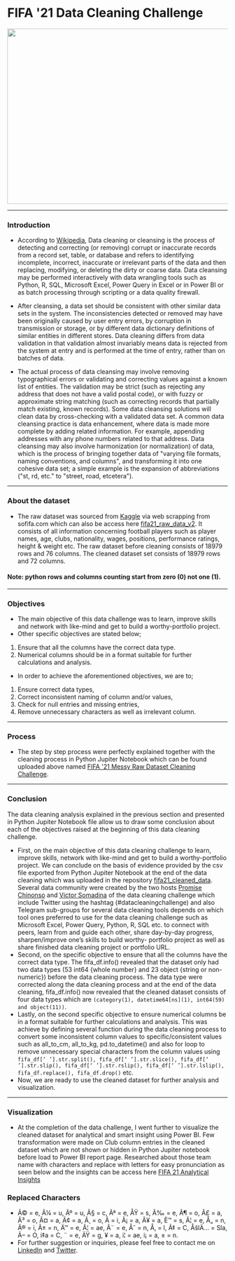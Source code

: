# FIFA '21 Data Cleaning Challenge
<div align="center">
  <img src="https://github.com/toheebolamilekn/fifa21_data_cleaning_challenge/blob/main/fifa21_logo.jpg" width="1000" height="400"/>
</div>

---
### Introduction
- According to [Wikipedia](https://en.wikipedia.org/wiki/Data_cleansing), Data cleaning or cleansing is the process of detecting and correcting (or removing) corrupt or inaccurate records from a record set, table, or database and refers to identifying incomplete, incorrect, inaccurate or irrelevant parts of the data and then replacing, modifying, or deleting the dirty or coarse data. Data cleansing may be performed interactively with data wrangling tools such as Python, R, SQL, Microsoft Excel, Power Query in Excel or in Power BI or as batch processing through scripting or a data quality firewall.

- After cleansing, a data set should be consistent with other similar data sets in the system. The inconsistencies detected or removed may have been originally caused by user entry errors, by corruption in transmission or storage, or by different data dictionary definitions of similar entities in different stores. Data cleaning differs from data validation in that validation almost invariably means data is rejected from the system at entry and is performed at the time of entry, rather than on batches of data.

- The actual process of data cleansing may involve removing typographical errors or validating and correcting values against a known list of entities. The validation may be strict (such as rejecting any address that does not have a valid postal code), or with fuzzy or approximate string matching (such as correcting records that partially match existing, known records). Some data cleansing solutions will clean data by cross-checking with a validated data set. A common data cleansing practice is data enhancement, where data is made more complete by adding related information. For example, appending addresses with any phone numbers related to that address. Data cleansing may also involve harmonization (or normalization) of data, which is the process of bringing together data of "varying file formats, naming conventions, and columns", and transforming it into one cohesive data set; a simple example is the expansion of abbreviations ("st, rd, etc." to "street, road, etcetera").
---
### About the dataset
- The raw dataset was sourced from [Kaggle](https://www.kaggle.com/datasets/yagunnersya/fifa-21-messy-raw-dataset-for-cleaning-exploring/code) via web scrapping from sofifa.com which can also be access here [fifa21_raw_data_v2](https://github.com/toheebolamilekn/fifa21_data_cleaning_challenge/blob/main/fifa21_raw_data_v2.csv). It consists of all information concerning football players such as player names, age, clubs, nationality, wages, positions, performance ratings, height & weight etc. The raw dataset before cleaning consists of 18979 rows and 76 columns. The cleaned dataset set consists of 18979 rows and 72 columns.
#### Note: python rows and columns counting start from zero (0) not one (1).
---
### Objectives
- The main objective of this data challenge was to learn, improve skills and network with like-mind and get to build a worthy-portfolio project. 
- Other specific objectives are stated below;
 1. Ensure that all the columns have the correct data type.
 2. Numerical columns should be in a format suitable for further calculations and analysis.
- In order to achieve the aforementioned objectives, we are to;
 1. Ensure correct data types, 
 2. Correct inconsistent naming of column and/or values,
 3. Check for null entries and missing entries, 
 4. Remove unnecessary characters as well as irrelevant column.
---
### Process
- The step by step process were perfectly explained together with the cleaning process in Python Jupiter Notebook which can be found uploaded above named [FIFA '21 Messy Raw Dataset Cleaning Challenge](https://github.com/toheebolamilekn/fifa21_data_cleaning_challenge/blob/main/FIFA%20'21%20Messy%20Raw%20Dataset%20Cleaning%20Challenge.ipynb).
---
### Conclusion
The data cleaning analysis explained in the previous section and presented in Python Jupiter Notebook file allow us to draw some conclusion about each of the objectives raised at the beginning of this data cleaning challenge.
- First, on the main objective of this data cleaning challenge to learn, improve skills, network with like-mind and get to build a worthy-portfolio project. We can conclude on the basis of evidence provided by the csv file exported from Python Jupiter Notebook at the end of the data cleaning which was uploaded in the repository [fifa21_cleaned_data](https://github.com/toheebolamilekn/fifa21_data_cleaning_challenge/blob/main/fifa21_cleaned_data.csv). Several data community were created by the two hosts [Promise Chinonso](https://twitter.com/PromiseNonso_) and [Victor Somadina](https://twitter.com/vicSomadina) of the data cleaning challenge which include Twitter using the hashtag (#datacleaningchallenge) and also Telegram sub-groups for several data cleaning tools depends on which tool ones preferred to use for the data cleaning challenge such as Microsoft Excel, Power Query, Python, R, SQL etc. to connect with peers, learn from and guide each other, share day-by-day progress, sharpen/improve one’s skills to build worthy- portfolio project as well as share finished data cleaning project or portfolio URL.
- Second, on the specific objective to ensure that all the columns have the correct data type. The fifa_df.info() revealed that the dataset only had two data types (53 int64 {whole number} and 23 object {string or non-numeric}) before the data cleaning process. The data type were corrected along the data cleaning process and at the end of the data cleaning, fifa_df.info() now revealed that the cleaned dataset consists of four data types which are `(category(1), datetime64[ns](1), int64(59) and object(11))`.
- Lastly, on the second specific objective to ensure numerical columns be in a format suitable for further calculations and analysis. This was achieve by defining several function during the data cleaning process to convert some inconsistent column values to specific/consistent values such as all_to_cm, all_to_kg, pd.to_datetime() and also for loop to remove unnecessary special characters from the column values using `fifa_df[‘ ’].str.split(), fifa_df[‘ ’].str.slice(), fifa_df[‘ ’].str.slip(), fifa_df[‘ ’].str.rslip(), fifa_df[‘ ’].str.lslip(), fifa_df.replace(), fifa_df.drop()` etc.
- Now, we are ready to use the cleaned dataset for further analysis and visualization.
---
### Visualization
- At the completion of the data challenge, I went further to visualize the cleaned dataset for analytical and smart insight using Power BI. Few transformation were made on Club column entries in the cleaned dataset which are not shown or hidden in Python Jupiter notebook before load to Power BI report page. Researched about those team name with characters and replace with letters for easy pronunciation as seen below and the insights can be access here [FIFA 21 Analytical Insights](https://app.powerbi.com/links/MBxWOfLYCK?ctid=50a8198c-bad7-414a-98b3-8d5ea98b8d11&pbi_source=linkShare)
### Replaced Characters
- Ã© = e, Ã¼ = u, Ãº = u, Ã§ = c, Ãª = e, ÅŸ = s, Ã‰ = e, Ã¶ = o, Ã£ = a, Ã³ = o, Ã¤ = a, Ã¢ = a, Ã¸ = o, Ã = i, Ã¡ = a, Ã¥ = a, È™ = s, Ã¦ = e, Å„ = n, Ã® = i, Ã± = n, Ä™ = e, Ã¦ = ae, Ã¨ = e, Åˆ = n, Å‚ = l, Ã‡ = C, ÅšlÄ… = Sla, Ã– = O, i‡a = C, ¨ = e, ÄŸ = g, ¥ = a, i¦ = ae, i¡ = a, ± = n. 
- For further suggestion or inquiries, please feel free to contact me on [LinkedIn](https://www.linkedin.com/in/toheebolamilekan) and [Twitter](https://twitter.com/toheebolamilekn).
